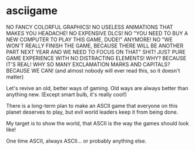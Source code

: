# asciigame

NO FANCY COLORFUL GRAPHICS!
NO USELESS ANIMATIONS THAT MAKES YOU HEADACHE!
NO EXPENSIVE DLCS!
NO "YOU NEED TO BUY A NEW COMPUTER TO PLAY THIS GAME, DUDE!" ANYMORE!
NO "WE WON'T REALLY FINISH THE GAME, BECAUSE THERE WILL BE ANOTHER PART NEXT YEAR AND WE NEED TO FOCUS ON THAT" SHIT!
JUST PURE GAME EXPERIENCE WITH NO DISTRACTING ELEMENTS!
WHY? BECAUSE IT'S REAL!
WHY SO MANY EXCLAMATION MARKS AND CAPITALS? BECAUSE WE CAN! (and almost nobody will ever read this, so it doesn't matter)

Let's revive an old, better ways of gaming. 
Old ways are always better than anything new. (Except smart bulb, it's really cool!)

There is a long-term plan to make an ASCII game that everyone on this planet deserves to play,
but evil world leaders keep it from being done.

My target is to show the world, that ASCII is the way the games should look like!

One time ASCII, always ASCII... or probably anything else.
